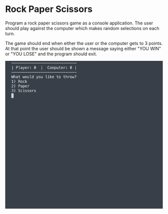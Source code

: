# Rock Paper Scissors

Program a rock paper scissors game as a console application. The user should play against the computer which makes random selections on each turn.

The game should end when either the user or the computer gets to 3 points. At that point the user should be shown a message saying either "YOU WIN" or "YOU LOSE" and the program should exit.

![](./assets/rock_paper_scissors.gif)

